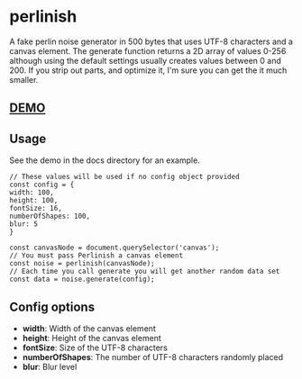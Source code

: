 # perlinish
A fake perlin noise generator in 500 bytes that uses UTF-8 characters and a canvas element. The generate function returns a 2D array of values 0-256 although using the default settings usually creates values between 0 and 200. If you strip out parts, and optimize it, I'm sure you can get the it much smaller.

## [DEMO](https://vivianeasley.github.io/perlinish/)

## Usage
See the demo in the docs directory for an example.
```
// These values will be used if no config object provided
const config = {
width: 100,
height: 100,
fontSize: 16,
numberOfShapes: 100,
blur: 5
}

const canvasNode = document.querySelector('canvas');
// You must pass Perlinish a canvas element
const noise = perlinish(canvasNode);
// Each time you call generate you will get another random data set
const data = noise.generate(config);
```
## Config options
 - **width**: Width of the canvas element
 - **height**: Height of the canvas element
 - **fontSize**: Size of the UTF-8 characters
 - **numberOfShapes**: The number of UTF-8 characters randomly placed
 - **blur**: Blur level
